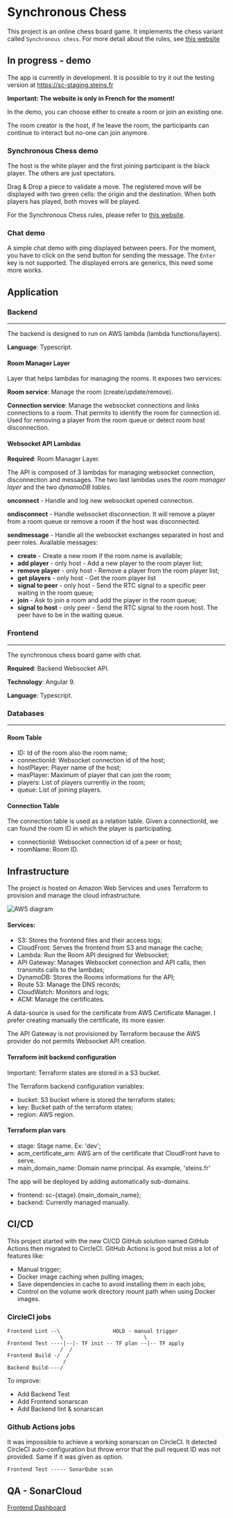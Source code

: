 # **Synchronous Chess**

This project is an online chess board game. It implements the chess variant called `Synchronous chess`. For more detail about the rules, see [this website](http://www.hexenspiel.de/engl/synchronous-chess/) 

## **In progress - demo**

The app is currently in development. It is possible to try it out the testing version at https://sc-staging.steins.fr

**Important: The website is only in French for the moment!**

In the demo, you can choose either to create a room or join an existing one. 

The room creator is the host, if he leave the room, the participants can continue to interact but no-one can join anymore.

### Synchronous Chess demo

The host is the white player and the first joining participant is the black player. The others are just spectators. 

Drag & Drop a piece to validate a move. The registered move will be displayed with two green cells: the origin and the destination. When both players has played, both moves will be played.

For the Synchronous Chess rules, please refer to [this website](http://www.hexenspiel.de/engl/synchronous-chess/).

### Chat demo

A simple chat demo with ping displayed between peers. For the moment, you have to click on the send button for sending the message. The `Enter` key is not supported.
The displayed errors are generics, this need some more works.

## **Application**

### **Backend**
---

The backend is designed to run on AWS lambda (lambda functions/layers).

**Language**: Typescript.

#### Room Manager Layer

Layer that helps lambdas for managing the rooms. It exposes two services:

**Room service**: Manage the room (create/update/remove).

**Connection service**: Manage the websocket connections and links connections to a room. That permits to identify the room for connection id. Used for removing a player from the room queue or detect room host disconnection.

#### Websocket API Lambdas

**Required**: Room Manager Layer.

The API is composed of 3 lambdas for managing websocket connection, disconnection and messages. The two last lambdas uses the *room manager layer* and the two *dynamoDB tables*.

**onconnect** - Handle and log new websocket opened connection.

**ondisconnect** - Handle websocket disconnection. It will remove a player from a room queue or remove a room if the host was disconnected.

**sendmessage** - Handle all the websocket exchanges separated in host and peer roles. Available messages:
 - **create** - Create a new room if the room name is available;
 - **add player** - only host - Add a new player to the room player list;
 - **remove player** - only host - Remove a player from the room player list;
 - **get players** - only host - Get the room player list
 - **signal to peer** - only host - Send the RTC signal to a specific peer waiting in the room queue;
 - **join** - Ask to join a room and add the player in the room queue;
 - **signal to host** - only peer - Send the RTC signal to the room host. The peer have to be in the waiting queue.


### **Frontend**
---

The synchronous chess board game with chat. 

**Required**: Backend Websocket API.

**Technology**: Angular 9.

**Language**: Typescript.

### **Databases**
---

#### Room Table

- ID: Id of the room also the room name;
- connectionId: Websocket connection id of the host;
- hostPlayer: Player name of the host;
- maxPlayer: Maximum of player that can join the room;
- players: List of players currently in the room;
- queue: List of joining players.

#### Connection Table

The connection table is used as a relation table. Given a connectionId, we can found the room ID in which the player is participating.

- connectionId: Websocket connection id of a peer or host;
- roomName: Room ID.

## **Infrastructure**

The project is hosted on Amazon Web Services and uses Terraform to provision and manage the cloud infrastructure.

![AWS diagram](documentation/resources/Synchronous-Chess-AWS.svg)

#### Services:
 - S3: Stores the frontend files and their access logs;
 - CloudFront: Serves the frontend from S3 and manage the cache;
 - Lambda: Run the Room API designed for Websocket;
 - API Gateway: Manages Websocket connection and API calls, then transmits calls to the lambdas;
 - DynamoDB: Stores the Rooms informations for the API;
 - Route 53: Manage the DNS records;
 - CloudWatch: Monitors and logs;
 - ACM: Manage the certificates.

 A data-source is used for the certificate from AWS Certificate Manager. I prefer creating manually the certificate, its more easier. 

 The API Gateway is not provisioned by Terraform because the AWS provider do not permits Websocket API creation. 

#### Terraform init backend configuration

Important: Terraform states are stored in a S3 bucket.

The Terraform backend configuration variables:
- bucket: S3 bucket where is stored the terraform states;
- key: Bucket path of the terraform states;
- region: AWS region.

#### Terraform plan vars

- stage: Stage name. Ex: 'dev';
- acm_certificate_arn: AWS arn of the certificate that CloudFront have to serve.
- main_domain_name: Domain name principal. As example, 'steins.fr'

The app will be deployed by adding automatically sub-domains.
- frontend: sc-{stage}.{main_domain_name};
- backend: Currently managed manually.

## **CI/CD**

This project started with the new CI/CD GitHub solution named GitHub Actions then migrated to CircleCI. GitHub Actions is good but miss a lot of features like:
- Manual trigger;
- Docker image caching when pulling images;
- Save dependencies in cache to avoid installing them in each jobs;
- Control on the volume work directory mount path when using Docker images.

### CircleCI jobs

```
Frontend Lint --\                 HOLD - manual trigger
                 \                          \
Frontend Test ----|--|- TF init -- TF plan --|-- TF apply
                 /  /
Frontend Build -/  /
                  /
Backend Build----/
```
To improve:
- Add Backend Test
- Add Frontend sonarscan
- Add Backend lint & sonarscan

### Github Actions jobs

It was impossible to achieve a working sonarscan on CircleCI. 
It detected CircleCI auto-configuration but throw error that the pull request ID was not provided. Same if it was given as option.

```
Frontend Test ----- SonarQube scan
```

## QA - SonarCloud

[Frontend Dashboard](https://sonarcloud.io/dashboard?id=Steins-fr_synchronous-chess)